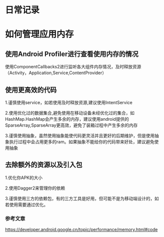 # 日常记录
# 如何管理应用内存

## 使用Android Profiler进行查看使用内存的情况
<p> 使用ComponentCallbacks2进行监听各大组件内存情况，及时释放资源（Activity，Application,Service,ContentProvider）</p>

## 使用更高效的代码
<p> 1.谨慎使用service，如若使用及时释放资源,建议使用IntentService </p>
<p> 2.使用优化过的数据集合,避免使用在移动设备未经优化过的集合，如HashMap.HashMap会产生多余的内存，建议使用android提供的SparseArray,SparseArray更高效，避免了装箱过程中产生多余的内存</p>
<p> 3.谨慎使用抽象，虽然使用抽象能使代码更灵活并且更好的后期维护，但是使用抽象执行过程中会占用更多的ram。如果抽象不能给你的代码带来好处，建议避免使用抽象</p>

## 去除额外的资源以及引入包
<p> 1.优化你APK的大小</p>
<p> 2.使用Dagger2来管理你的依赖</p>
<p> 3.谨慎使用三方的依赖包，有的三方工具是好用，但可能不是为移动端设计的，如若使用需要通过优化。</p>


### 参考文章
https://developer.android.google.cn/topic/performance/memory.html#code









